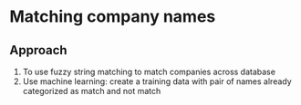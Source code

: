 # Matching company names
## Approach

1. To use fuzzy string matching to match companies across database
2. Use machine learning: create a training data with pair of names already categorized as match and not match
